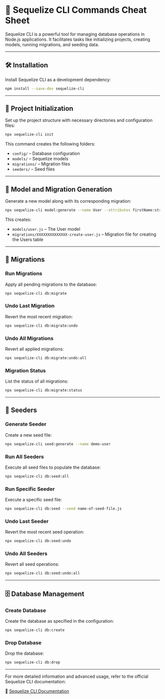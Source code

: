 
# 📘 Sequelize CLI Commands Cheat Sheet

Sequelize CLI is a powerful tool for managing database operations in Node.js applications. It facilitates tasks like initializing projects, creating models, running migrations, and seeding data.

---

## 🛠️ Installation

Install Sequelize CLI as a development dependency:

```bash
npm install --save-dev sequelize-cli
```

---

## 📁 Project Initialization

Set up the project structure with necessary directories and configuration files:

```bash
npx sequelize-cli init
```

This command creates the following folders:

- `config/` – Database configuration
- `models/` – Sequelize models
- `migrations/` – Migration files
- `seeders/` – Seed files

---

## 🧱 Model and Migration Generation

Generate a new model along with its corresponding migration:

```bash
npx sequelize-cli model:generate --name User --attributes firstName:string,lastName:string,email:string
```

This creates:

- `models/user.js` – The User model
- `migrations/XXXXXXXXXXXXXX-create-user.js` – Migration file for creating the Users table

---

## 🔄 Migrations

### Run Migrations

Apply all pending migrations to the database:

```bash
npx sequelize-cli db:migrate
```

### Undo Last Migration

Revert the most recent migration:

```bash
npx sequelize-cli db:migrate:undo
```

### Undo All Migrations

Revert all applied migrations:

```bash
npx sequelize-cli db:migrate:undo:all
```

### Migration Status

List the status of all migrations:

```bash
npx sequelize-cli db:migrate:status
```

---

## 🌱 Seeders

### Generate Seeder

Create a new seed file:

```bash
npx sequelize-cli seed:generate --name demo-user
```

### Run All Seeders

Execute all seed files to populate the database:

```bash
npx sequelize-cli db:seed:all
```

### Run Specific Seeder

Execute a specific seed file:

```bash
npx sequelize-cli db:seed --seed name-of-seed-file.js
```

### Undo Last Seeder

Revert the most recent seed operation:

```bash
npx sequelize-cli db:seed:undo
```

### Undo All Seeders

Revert all seed operations:

```bash
npx sequelize-cli db:seed:undo:all
```

---

## 🗄️ Database Management

### Create Database

Create the database as specified in the configuration:

```bash
npx sequelize-cli db:create
```

### Drop Database

Drop the database:

```bash
npx sequelize-cli db:drop
```

---

For more detailed information and advanced usage, refer to the official Sequelize CLI documentation:

🔗 [Sequelize CLI Documentation](https://sequelize.org/docs/v7/cli/)
